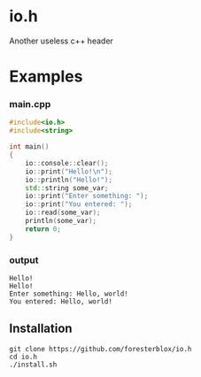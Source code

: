 # io.h
Another useless c++ header

# Examples

### main.cpp

```c++
#include<io.h>
#include<string>

int main()
{
    io::console::clear();
    io::print("Hello!\n");
    io::println("Hello!");
    std::string some_var;
    io::print("Enter something: ");
    io::print("You entered: ");
    io::read(some_var);
    println(some_var);
    return 0;
}
```

### output

```
Hello!
Hello!
Enter something: Hello, world!
You entered: Hello, world!
```

## Installation
```
git clone https://github.com/foresterblox/io.h
cd io.h
./install.sh
```